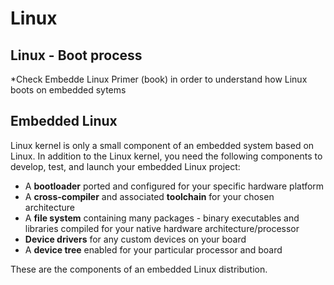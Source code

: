 # Linux

## Linux - Boot process

*Check Embedde Linux Primer (book) in order to understand how Linux boots on embedded sytems

## Embedded Linux

Linux kernel is only a small component of an embedded system
based on Linux. In addition to the Linux kernel, you need the
following components to develop, test, and launch your embedded
Linux project:

- A **bootloader** ported and configured for your specific hardware platform
- A **cross-compiler** and associated **toolchain** for your chosen architecture
- A **file system** containing many packages - binary executables and libraries
compiled for your native hardware architecture/processor
- **Device drivers** for any custom devices on your board
- A **device tree** enabled for your particular processor and board

These are the components of an embedded Linux distribution.

